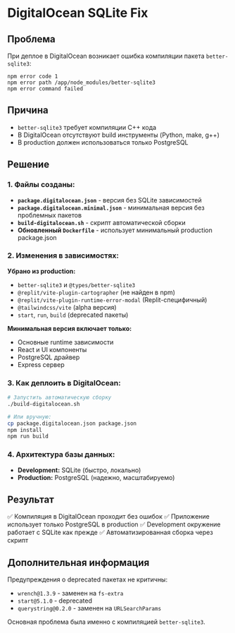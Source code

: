# DigitalOcean SQLite Fix

## Проблема

При деплое в DigitalOcean возникает ошибка компиляции пакета `better-sqlite3`:

```
npm error code 1
npm error path /app/node_modules/better-sqlite3
npm error command failed
```

## Причина

- `better-sqlite3` требует компиляции C++ кода
- В DigitalOcean отсутствуют build инструменты (Python, make, g++)
- В production должен использоваться только PostgreSQL

## Решение

### 1. Файлы созданы:

- **`package.digitalocean.json`** - версия без SQLite зависимостей
- **`package.digitalocean.minimal.json`** - минимальная версия без проблемных пакетов
- **`build-digitalocean.sh`** - скрипт автоматической сборки
- **Обновленный `Dockerfile`** - использует минимальный production package.json

### 2. Изменения в зависимостях:

**Убрано из production:**
- `better-sqlite3` и `@types/better-sqlite3`
- `@replit/vite-plugin-cartographer` (не найден в npm)
- `@replit/vite-plugin-runtime-error-modal` (Replit-специфичный)
- `@tailwindcss/vite` (alpha версия)
- `start`, `run`, `build` (deprecated пакеты)

**Минимальная версия включает только:**
- Основные runtime зависимости
- React и UI компоненты
- PostgreSQL драйвер
- Express сервер

### 3. Как деплоить в DigitalOcean:

```bash
# Запустить автоматическую сборку
./build-digitalocean.sh

# Или вручную:
cp package.digitalocean.json package.json
npm install
npm run build
```

### 4. Архитектура базы данных:

- **Development:** SQLite (быстро, локально)
- **Production:** PostgreSQL (надежно, масштабируемо)

## Результат

✅ Компиляция в DigitalOcean проходит без ошибок
✅ Приложение использует только PostgreSQL в production
✅ Development окружение работает с SQLite как прежде
✅ Автоматизированная сборка через скрипт

## Дополнительная информация

Предупреждения о deprecated пакетах не критичны:
- `wrench@1.3.9` - заменен на `fs-extra`
- `start@5.1.0` - deprecated
- `querystring@0.2.0` - заменен на `URLSearchParams`

Основная проблема была именно с компиляцией `better-sqlite3`.